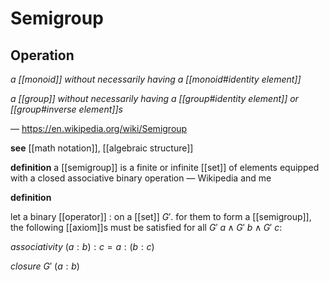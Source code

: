 # Semigroup

## Operation

_a [[monoid]] without necessarily having a [[monoid#identity element]]_

_a [[group]] without necessarily having a [[group#identity element]] or [[group#inverse element]]s_

&mdash; <https://en.wikipedia.org/wiki/Semigroup>

**see** [[math notation]], [[algebraic structure]]

**definition** a [[semigroup]] is a finite or infinite [[set]] of elements equipped with a closed associative binary operation &mdash; Wikipedia and me

**definition**

let a binary [[operator]] $:$ on a [[set]] $G'$. for them to form a [[semigroup]], the following [[axiom]]s must be satisfied for all $G'\ a \land G'\ b \land G'\ c$:

_associativity_ $(a : b) : c = a : (b : c)$

_closure_ $G'\ (a : b)$

